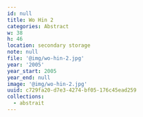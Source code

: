 ```yaml
---
id: null
title: Wo Hin 2
categories: Abstract
w: 38
h: 46
location: secondary storage
note: null
file: '@img/wo-hin-2.jpg'
year: '2005'
year_start: 2005
year_end: null
image: '@img/wo-hin-2.jpg'
uuid: c729fa20-d7e3-4274-bf05-176c45ead259
collections:
  - abstrait
---
```


